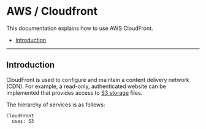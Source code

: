 # AWS / Cloudfront #

This documentation explains how to use AWS CloudFront.

* [Introduction](#introduction)

---------------

## Introduction ##

CloudFront is used to configure and maintain a content delivery network (CDN).
For example, a read-only, authenticated website can be implemented that provides
access to [S3 storage](../s3/s3.md) files.

The hierarchy of services is as follows:

```
CloudFront
  uses: S3
```
